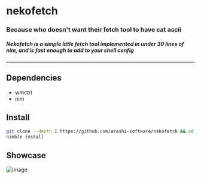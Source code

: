 # nekofetch
### Because who doesn't want their fetch tool to have cat ascii
##### Nekofetch is a simple little fetch tool implemented in under 30 lines of nim, and is fast enough to add to your shell config
---
## Dependencies
- wmctrl
- nim
## Install
```bash
git clone --depth 1 https://github.com/arashi-software/nekofetch && cd nekofetch
nimble install
```
## Showcase
![image](https://github.com/arashi-software/nekofetch/assets/88919270/62730d75-0ffb-4751-9e6f-9afa852d66c2)
